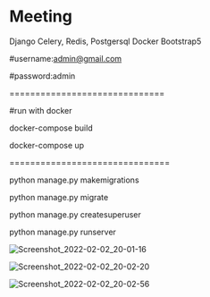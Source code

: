 # Meeting

Django 
Celery, Redis, Postgersql
Docker
Bootstrap5


#username:admin@gmail.com

#password:admin

==============================

#run with docker

docker-compose build

docker-compose up

===============================


python manage.py makemigrations

python manage.py migrate

python manage.py createsuperuser

python manage.py runserver


![Screenshot_2022-02-02_20-01-16](https://user-images.githubusercontent.com/43889064/152201920-25397222-2ffd-47bf-8ffd-0081b2c7867e.png)


![Screenshot_2022-02-02_20-02-20](https://user-images.githubusercontent.com/43889064/152206282-f4e908df-34dc-414f-9a86-0d786c42c388.png)


![Screenshot_2022-02-02_20-02-56](https://user-images.githubusercontent.com/43889064/152206386-aa825307-7104-4998-aa50-542af3b0393c.png)

